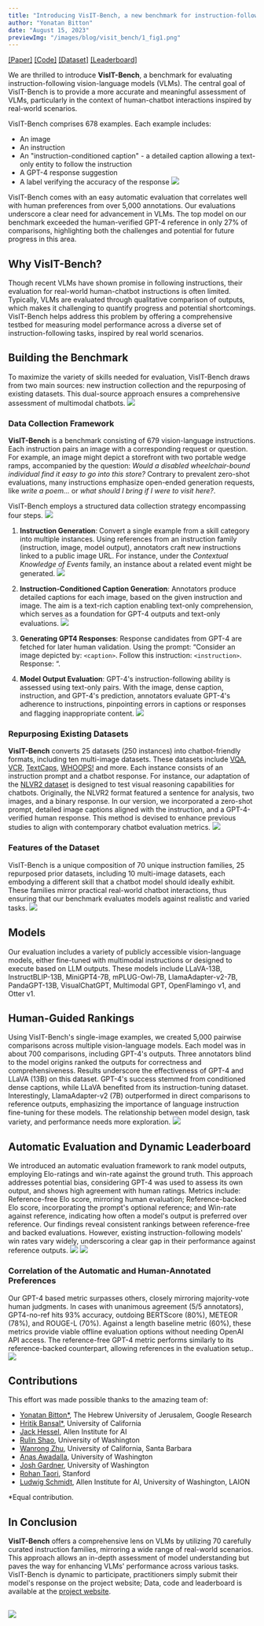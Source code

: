 ```yaml
---
title: "Introducing VisIT-Bench, a new benchmark for instruction-following vision-language models inspired by real-world use"
author: "Yonatan Bitton"
date: "August 15, 2023"
previewImg: "/images/blog/visit_bench/1_fig1.png"
---
```


[[Paper]](https://arxiv.org/abs/2308.06595) [[Code]](https://github.com/mlfoundations/VisIT-Bench/) [[Dataset]](https://huggingface.co/datasets/mlfoundations/VisIT-Bench) [[Leaderboard]](https://huggingface.co/spaces/mlfoundations/VisIT-Bench-Leaderboard)

We are thrilled to introduce **VisIT-Bench**, a benchmark for evaluating instruction-following vision-language models (VLMs). The central goal of VisIT-Bench is to provide a more accurate and meaningful assessment of VLMs, particularly in the context of human-chatbot interactions inspired by real-world scenarios.

VisIT-Bench comprises 678 examples. Each example includes:
- An image
- An instruction
- An "instruction-conditioned caption" - a detailed caption allowing a text-only entity to follow the instruction 
- A GPT-4 response suggestion
- A label verifying the accuracy of the response
![](/images/blog/visit_bench/2_example.png)

VisIT-Bench comes with an easy automatic evaluation that correlates well with human preferences from over 5,000 annotations. Our evaluations underscore a clear need for advancement in VLMs. The top model on our benchmark exceeded the human-verified GPT-4 reference in only 27% of comparisons, highlighting both the challenges and potential for future progress in this area.

## Why VisIT-Bench?

Though recent VLMs have shown promise in following instructions, their evaluation for real-world human-chatbot instructions is often limited. Typically, VLMs are evaluated through qualitative comparison of outputs, which makes it challenging to quantify progress and potential shortcomings. VisIT-Bench helps address this problem by offering a comprehensive testbed for measuring model performance across a diverse set of instruction-following tasks, inspired by real world scenarios.

## Building the Benchmark

To maximize the variety of skills needed for evaluation, VisIT-Bench draws from two main sources: new instruction collection and the repurposing of existing datasets. This dual-source approach ensures a comprehensive assessment of multimodal chatbots.
![](/images/blog/visit_bench/1_fig1.png)

### Data Collection Framework

**VisIT-Bench** is a benchmark consisting of 679 vision-language instructions. Each instruction pairs an image with a corresponding request or question. For example, an image might depict a storefront with two portable wedge ramps, accompanied by the question: *Would a disabled wheelchair-bound individual find it easy to go into this store?* Contrary to prevalent zero-shot evaluations, many instructions emphasize open-ended generation requests, like *write a poem...* or *what should I bring if I were to visit here?*.

VisIT-Bench employs a structured data collection strategy encompassing four steps.
![](/images/blog/visit_bench/3_dataset_collection.png)

1. **Instruction Generation**: Convert a single example from a skill category into multiple instances. Using references from an instruction family (instruction, image, model output), annotators craft new instructions linked to a public image URL. For instance, under the *Contextual Knowledge of Events* family, an instance about a related event might be generated.
![](/images/blog/visit_bench/3_1_collection.png)

2. **Instruction-Conditioned Caption Generation**: Annotators produce detailed captions for each image, based on the given instruction and image. The aim is a text-rich caption enabling text-only comprehension, which serves as a foundation for GPT-4 outputs and text-only evaluations.
![](/images/blog/visit_bench/3_2_collection.png)

3. **Generating GPT4 Responses**: Response candidates from GPT-4 are fetched for later human validation. Using the prompt: “Consider an image depicted by: `<caption>`. Follow this instruction: `<instruction>`. Response: “.

4. **Model Output Evaluation**: GPT-4's instruction-following ability is assessed using text-only pairs. With the image, dense caption, instruction, and GPT-4's prediction, annotators evaluate GPT-4's adherence to instructions, pinpointing errors in captions or responses and flagging inappropriate content.
![](/images/blog/visit_bench/3_3_collection.png)

### Repurposing Existing Datasets

**VisIT-Bench** converts 25 datasets (250 instances) into chatbot-friendly formats, including ten multi-image datasets. These datasets include [VQA](https://visualqa.org/), [VCR](https://visualcommonsense.com/), [TextCaps](https://textvqa.org/textcaps/), [WHOOPS!](https://whoops-benchmark.github.io/) and more. Each instance consists of an instruction prompt and a chatbot response. For instance, our adaptation of the [NLVR2 dataset](https://github.com/lil-lab/nlvr/tree/master/nlvr2) is designed to test visual reasoning capabilities for chatbots. Originally, the NLVR2 format featured a sentence for analysis, two images, and a binary response. In our version, we incorporated a zero-shot prompt, detailed image captions aligned with the instruction, and a GPT-4-verified human response. This method is devised to enhance previous studies to align with contemporary chatbot evaluation metrics.
![](/images/blog/visit_bench/4_nlvr_image.png)

### Features of the Dataset

VisIT-Bench is a unique composition of 70 unique instruction families, 25 repurposed prior datasets, including 10 multi-image datasets, each embodying a different skill that a chatbot model should ideally exhibit. These families mirror practical real-world chatbot interactions, thus ensuring that our benchmark evaluates models against realistic and varied tasks. 
![](/images/blog/visit_bench/7_table_compare.png)

## Models

Our evaluation includes a variety of publicly accessible vision-language models, either fine-tuned with multimodal instructions or designed to execute based on LLM outputs. These models include LLaVA-13B, InstructBLIP-13B, MiniGPT4-7B, mPLUG-Owl-7B, LlamaAdapter-v2-7B, PandaGPT-13B, VisualChatGPT, Multimodal GPT, OpenFlamingo v1, and Otter v1. 

## Human-Guided Rankings

Using VisIT-Bench's single-image examples, we created 5,000 pairwise comparisons across multiple vision-language models. Each model was in about 700 comparisons, including GPT-4's outputs. Three annotators blind to the model origins ranked the outputs for correctness and comprehensiveness. Results underscore the effectiveness of GPT-4 and LLaVA (13B) on this dataset. GPT-4's success stemmed from conditioned dense captions, while LLaVA benefited from its instruction-tuning dataset. Interestingly, LlamaAdapter-v2 (7B) outperformed in direct comparisons to reference outputs, emphasizing the importance of language instruction fine-tuning for these models. The relationship between model design, task variety, and performance needs more exploration.
![](/images/blog/visit_bench/8_human_performance.png)

## Automatic Evaluation and Dynamic Leaderboard

We introduced an automatic evaluation framework to rank model outputs, employing Elo-ratings and win-rate against the ground truth. This approach addresses potential bias, considering GPT-4 was used to assess its own output, and shows high agreement with human ratings. Metrics include: Reference-free Elo score, mirroring human evaluation; Reference-backed Elo score, incorporating the prompt's optional reference; and Win-rate against reference, indicating how often a model's output is preferred over reference. Our findings reveal consistent rankings between reference-free and backed evaluations. However, existing instruction-following models' win rates vary widely, underscoring a clear gap in their performance against reference outputs.
![](/images/blog/visit_bench/9_auto_eval_rating.png)
![](/images/blog/visit_bench/10_auto_eval_expanded.png)

### Correlation of the Automatic and Human-Annotated Preferences

Our GPT-4 based metric surpasses others, closely mirroring majority-vote human judgments. In cases with unanimous agreement (5/5 annotators), GPT4-no-ref hits 93% accuracy, outdoing BERTScore (80%), METEOR (78%), and ROUGE-L (70%). Against a length baseline metric (60%), these metrics provide viable offline evaluation options without needing OpenAI API access. The reference-free GPT-4 metric performs similarly to its reference-backed counterpart, allowing references in the evaluation setup..
![](/images/blog/visit_bench/11_correlation.png)

## Contributions

This effort was made possible thanks to the amazing team of:

- [Yonatan Bitton*](https://yonatanbitton.github.io/), The Hebrew University of Jerusalem, Google Research
- [Hritik Bansal*](https://sites.google.com/view/hbansal), University of California
- [Jack Hessel](https://jmhessel.com/), Allen Institute for AI
- [Rulin Shao](https://rulinshao.github.io/), University of Washington
- [Wanrong Zhu](https://wanrong-zhu.com/), University of California, Santa Barbara
- [Anas Awadalla](https://anas-awadalla.streamlit.app/), University of Washington
- [Josh Gardner](https://homes.cs.washington.edu/~jpgard/), University of Washington
- [Rohan Taori](https://www.rohantaori.com/), Stanford
- [Ludwig Schmidt](https://people.csail.mit.edu/ludwigs/), Allen Institute for AI, University of Washington, LAION

*Equal contribution.

## In Conclusion

**VisIT-Bench** offers a comprehensive lens on VLMs by utilizing 70 carefully curated instruction families, mirroring a wide range of real-world scenarios. This approach allows an in-depth assessment of model understanding but paves the way for enhancing VLMs' performance across various tasks. VisIT-Bench is dynamic to participate, practitioners simply submit their model's response on the project website; Data, code and leaderboard is available at the [project website](https://visit-bench.github.io/).

![](/images/blog/visit_bench/13_leaderboard.png)
--- 
